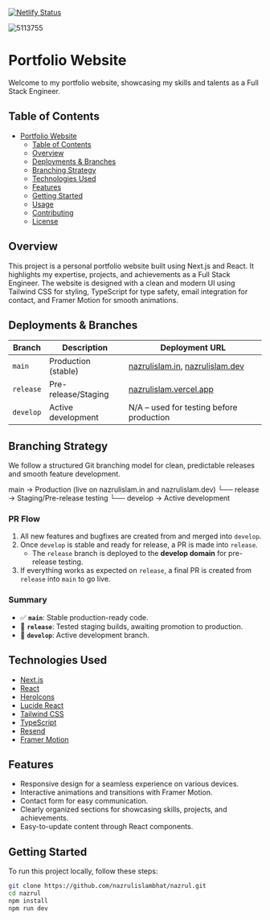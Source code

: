 [![Netlify Status](https://api.netlify.com/api/v1/badges/127f3d08-2480-4cf9-82cf-ea6dc2057bc7/deploy-status)](https://app.netlify.com/sites/nazrulislambhat/deploys)

![5113755](https://github.com/nazrulislambhat/nazrul/assets/24292032/dfe226d4-dd13-4871-b655-39de74ccd992)

# Portfolio Website

Welcome to my portfolio website, showcasing my skills and talents as a Full Stack Engineer.

## Table of Contents

- [Portfolio Website](#portfolio-website)
  - [Table of Contents](#table-of-contents)
  - [Overview](#overview)
  - [Deployments & Branches](#deployments--branches)
  - [Branching Strategy](#branching-strategy)
  - [Technologies Used](#technologies-used)
  - [Features](#features)
  - [Getting Started](#getting-started)
  - [Usage](#usage)
  - [Contributing](#contributing)
  - [License](#license)

## Overview

This project is a personal portfolio website built using Next.js and React. It highlights my expertise, projects, and achievements as a Full Stack Engineer. The website is designed with a clean and modern UI using Tailwind CSS for styling, TypeScript for type safety, email integration for contact, and Framer Motion for smooth animations.

## Deployments & Branches

| Branch    | Description           | Deployment URL                                                              |
|-----------|-----------------------|------------------------------------------------------------------------------|
| `main`    | Production (stable)   | [nazrulislam.in](https://nazrulislam.in/), [nazrulislam.dev](https://nazrulislam.dev/) |
| `release` | Pre-release/Staging   | [nazrulislam.vercel.app](https://nazrulislam.vercel.app/)                                   |
| `develop` | Active development    | N/A – used for testing before production      |

## Branching Strategy

We follow a structured Git branching model for clean, predictable releases and smooth feature development.

main → Production (live on nazrulislam.in and nazrulislam.dev)
└── release → Staging/Pre-release testing
└── develop → Active development

### PR Flow

1. All new features and bugfixes are created from and merged into `develop`.
2. Once `develop` is stable and ready for release, a PR is made into `release`.
   - The `release` branch is deployed to the **develop domain** for pre-release testing.
3. If everything works as expected on `release`, a final PR is created from `release` into `main` to go live.

### Summary

- ✅ **`main`**: Stable production-ready code.
- 🧪 **`release`**: Tested staging builds, awaiting promotion to production.
- 🧪 **`develop`**: Active development branch.

## Technologies Used

- [Next.js](https://nextjs.org/)
- [React](https://reactjs.org/)
- [HeroIcons](https://heroicons.com/)
- [Lucide React](https://lucide.dev/)
- [Tailwind CSS](https://tailwindcss.com/)
- [TypeScript](https://www.typescriptlang.org/)
- [Resend](https://resend.com/)
- [Framer Motion](https://www.framer.com/motion/)

## Features

- Responsive design for a seamless experience on various devices.
- Interactive animations and transitions with Framer Motion.
- Contact form for easy communication.
- Clearly organized sections for showcasing skills, projects, and achievements.
- Easy-to-update content through React components.

## Getting Started

To run this project locally, follow these steps:

```bash
git clone https://github.com/nazrulislambhat/nazrul.git
cd nazrul
npm install
npm run dev
